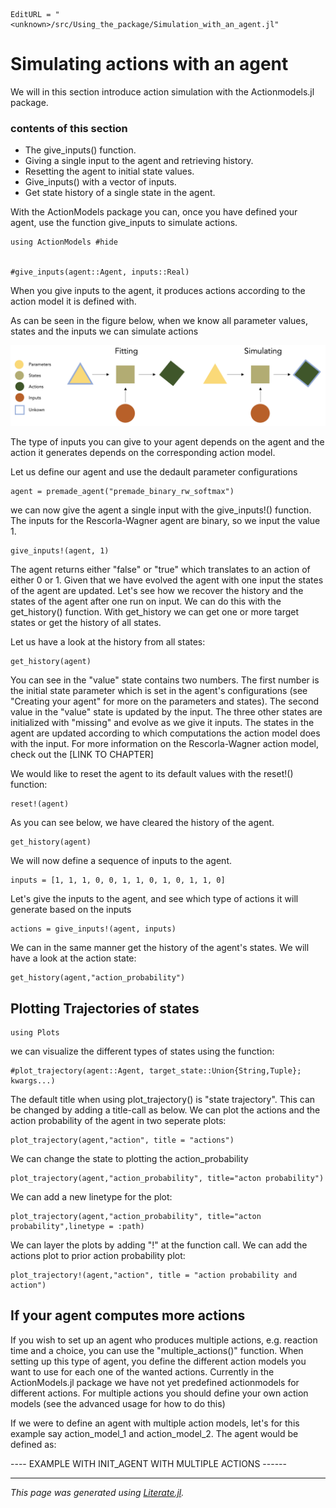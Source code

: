 ```@meta
EditURL = "<unknown>/src/Using_the_package/Simulation_with_an_agent.jl"
```

# Simulating actions with an agent

We will in this section introduce action simulation with the Actionmodels.jl package.

### contents of this section
  - The give_inputs() function.
  - Giving a single input to the agent and retrieving history.
  - Resetting the agent to initial state values.
  - Give_inputs() with a vector of inputs.
  - Get state history of a single state in the agent.

With the ActionModels package you can, once you have defined your agent, use the function give_inputs to simulate actions.

````@example simulation_with_an_agent
using ActionModels #hide


#give_inputs(agent::Agent, inputs::Real)
````

When you give inputs to the agent, it produces actions according to the action model it is defined with.

As can be seen in the figure below, when we know all parameter values, states and the inputs we can simulate actions

![Image1](./images/fitting_vs_simulation.png)

The type of inputs you can give to your agent depends on the agent and the action it generates depends on the corresponding action model.

Let us define our agent and use the dedault parameter configurations

````@example simulation_with_an_agent
agent = premade_agent("premade_binary_rw_softmax")
````

we can now give the agent a single input with the give_inputs!() function. The inputs for the Rescorla-Wagner agent are binary, so we input the value 1.

````@example simulation_with_an_agent
give_inputs!(agent, 1)
````

The agent returns either "false" or "true" which translates to an action of either 0 or 1. Given that we have evolved the agent with one input the states of the agent are updated. Let's see how we recover the history and the states of the agent after one run on input. We can do this with the get_history() function. With get_history we can get one or more target states or get the history of all states.

Let us have a look at the history from all states:

````@example simulation_with_an_agent
get_history(agent)
````

You can see in the "value" state contains two numbers. The first number is the initial state parameter which is set in the agent's configurations (see "Creating your agent" for more on the parameters and states). The second value in the "value" state is updated by the input.
The three other states are initialized with "missing" and evolve as we give it inputs. The states in the agent are updated according to which computations the action model does with the input. For more information on the Rescorla-Wagner action model, check out the [LINK TO CHAPTER]

We would like to reset the agent to its default values with the reset!() function:

````@example simulation_with_an_agent
reset!(agent)
````

As you can see below, we have cleared the history of the agent.

````@example simulation_with_an_agent
get_history(agent)
````

We will now define a sequence of inputs to the agent.

````@example simulation_with_an_agent
inputs = [1, 1, 1, 0, 0, 1, 1, 0, 1, 0, 1, 1, 0]
````

Let's give the inputs to the agent, and see which type of actions it will generate based on the inputs

````@example simulation_with_an_agent
actions = give_inputs!(agent, inputs)
````

We can in the same manner get the history of the agent's states. We will have a look at the action state:

````@example simulation_with_an_agent
get_history(agent,"action_probability")
````

## Plotting Trajectories of states

````@example simulation_with_an_agent
using Plots
````

we can visualize the different types of states using the function:

````@example simulation_with_an_agent
#plot_trajectory(agent::Agent, target_state::Union{String,Tuple}; kwargs...)
````

The default title when using plot_trajectory() is "state trajectory". This can be changed by adding a title-call as below. We can plot the actions and the action probability of the agent in two seperate plots:

````@example simulation_with_an_agent
plot_trajectory(agent,"action", title = "actions")
````

We can change the state to plotting the action_probability

````@example simulation_with_an_agent
plot_trajectory(agent,"action_probability", title="acton probability")
````

We can add a new linetype for the plot:

````@example simulation_with_an_agent
plot_trajectory(agent,"action_probability", title="acton probability",linetype = :path)
````

We can layer the plots by adding "!" at the function call. We can add the actions plot to prior action probability plot:

````@example simulation_with_an_agent
plot_trajectory!(agent,"action", title = "action probability and action")
````

## If your agent computes more actions

If you wish to set up an agent who produces multiple actions, e.g. reaction time and a choice,
you can use the "multiple_actions()" function. When setting up this type of agent, you define the different action models you want to use for each one of the wanted actions.
Currently in the ActionModels.jl package we have not yet predefined actionmodels for different actions. For multiple actions you should define your own action models (see the advanced usage for how to do this)

If we were to define an agent with multiple action models, let's for this example say action_model_1 and action_model_2. The agent would be defined as:

---- EXAMPLE WITH INIT_AGENT WITH MULTIPLE ACTIONS ------

---

*This page was generated using [Literate.jl](https://github.com/fredrikekre/Literate.jl).*

